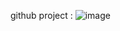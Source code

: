 github project : ![image](https://github.com/Meleksebri/images/assets/91430760/2f9859f3-8c2c-436d-9afd-f48d7b5c2c23)

